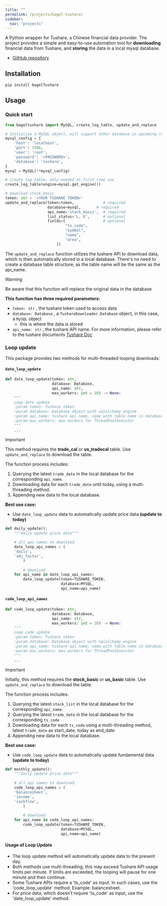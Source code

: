 ```yaml
---
title: ""
permalink: /projects/bagel-tushare/
sidebar:
  nav: "projects"
---
```

A Python wrapper for Tushare, a Chinese financial data provider. The project provides a simple and easy-to-use automation tool for **downloading** financial data from Tushare, and **storing** the data in a local mysql database.

- [GitHub repository](https://github.com/bagelquant/bagel-tushare)


## Installation

```bash
pip install bagelTushare
```

## Usage

### Quick start

```python
from bageltushare import MySQL, create_log_table, update_and_replace

# Initialize a MySQL object, will support other database in upcoming release
mysql_config = {
    'host': 'localhost',
    'port': 3306,
    'user': 'root',
    'password': '<PASSWORD>',
    'database': 'tushare',
}
mysql = MySQL(**mysql_config)

# create log table, only needed at first time use
create_log_table(engine=mysql.get_engine())

# download stock_basic
token: str = '<YOUR TUSHARE TOKEN>'
update_and_replace(token=token,             # required
                   database=mysql,       # required
                   api_name='stock_basic',  # required
                   list_status='L, D',      # optional
                   fields=[                 # optional
                           "ts_code",
                           "symbol",
                           "name",
                           "area",
                       ])
```

The `update_and_replace` function utilizes the tushare API to download data, which is then automatically stored in a local database. There's no need to create a database table structure, as the table name will be the same as the api_name.

> [!WARNING]  
> Be aware that this function will replace the original data in the database

**This function has three required parameters:**

- `token: str` , the tushare token used to access data
- `database: Database` , a `TushareDownloader.Database` object, in this case, a `MySQL` object
    - this is where the data is stored
- `api_name: str` , the tushare API name. For more information, please refer to the tushare documents [Tushare Doc](https://tushare.pro/document/2)

### Loop update

This package provides two methods for multi-threaded looping downloads:

#### `date_loop_update`

```python
def date_loop_update(token: str,
                     database: Database,
                     api_name: str,
                     max_workers: int = 10) -> None:
    """
    Loop date update
    :param token: Tushare token
    :param database: Database object with sqlalchemy engine
    :param api_name: tushare api name, same with table name in database
    :param max_workers: max workers for ThreadPoolExecutor
    """
    ...
```

> [!IMPORTANT]  
> This method requires the **trade_cal** or **us_tradecal** table. Use `update_and_replace` to download the table.

The function process includes:

1. Querying the latest `trade_date` in the local database for the corresponding `api_name`.
2. Downloading data for each `trade_date` until today, using a multi-threading method.
3. Appending new data to the local database.

**Best use case:**

- Use `date_loop_update` data to automatically update price data **(update to today)**

```python
def daily_update():
    """daily update price data"""
    
    # all api names to download
    date_loop_api_names = (
    'daily',
    'adj_factor',
		)
		
		# download
    for api_name in date_loop_api_names:
        date_loop_update(token=TUSHARE_TOKEN, 
                         database=MYSQL, 
                         api_name=api_name)
```

#### `code_loop_api_names`

```python
def code_loop_update(token: str,
                     database: Database,
                     api_name: str,
                     max_workers: int = 10) -> None:
    """
    Loop code update
    :param token: Tushare token
    :param database: Database object with sqlalchemy engine
    :param api_name: tushare api name, same with table name in database
    :param max_workers: max workers for ThreadPoolExecutor
    """
    ...
```

> [!IMPORTANT]  
> Initially, this method requires the **stock_basic** or **us_basic** table. Use `update_and_replace` to download the table.

The function process includes:

1. Querying the latest `stock_list` in the local database for the corresponding `api_name`.
2. Querying the latest `trade_date` in the local database for the corresponding `ts_code`
3. Downloading data for each `ts_code` using a multi-threading method, latest `trade_date` as start_date, today as end_date
4. Appending new data to the local database.

**Best use case:**

- Use `code_loop_update` data to automatically update fundamental data **(update to today)**

```python
def monthly_update():
    """daily update price data"""
    
    # all api names to download
    code_loop_api_names = (
    'balancesheet',
    'income',
    'cashflow',
		)
		
		# download
    for api_name in code_loop_api_names:
        code_loop_update(token=TUSHARE_TOKEN, 
                         database=MYSQL, 
                         api_name=api_name)
```

#### Usage of Loop Update

- The loop update method will automatically update data to the present day.
- Both methods use multi-threading; this may exceed Tushare API usage limits per minute. If limits are exceeded, the looping will pause for one minute and then continue.
- Some Tushare APIs require a 'ts_code' as input. In such cases, use the 'code_loop_update' method. Example: balancesheet.
- For price data, which doesn't require 'ts_code' as input, use the 'date_loop_update' method.

